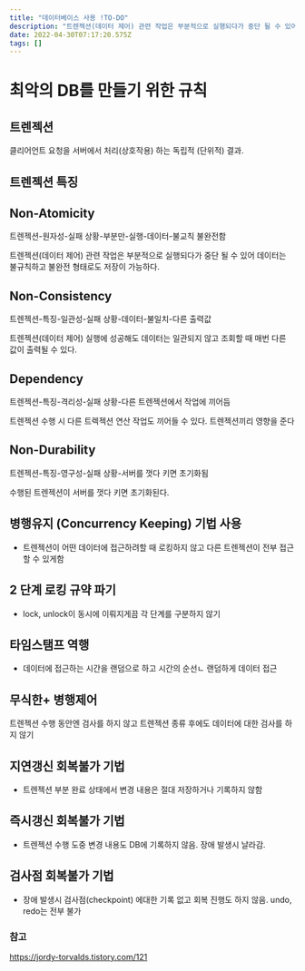 ```yaml
---
title: "데이터베이스 사용 !TO-DO"
description: "트렌젝션(데이터 제어) 관련 작업은 부분적으로 실행되다가 중단 될 수 있어데이터는 불규칙하고 불완전 형태로도 저장이 가능하다.트렌젝션(데이터 제어) 실행에 성공해도 데이터는 일관되지 않고 조회할 때 매번 다른 값이 출력될 수 있다.트렌젝션 수행 시 다른 트렉젝션 연산 "
date: 2022-04-30T07:17:20.575Z
tags: []
---
```

# 최악의 DB를 만들기 위한 규칙
## 트렌젝션
클리어언트 요청을 서버에서 처리(상호작용) 하는 독립적 (단위적) 결과.


## 트렌젝션 특징 
## Non-Atomicity
트렌젝션-원자성-실패 상황-부분만-실행-데이터-불교칙 불완전함

트렌젝션(데이터 제어) 관련 작업은 부분적으로 실행되다가 중단 될 수 있어
데이터는 불규칙하고 불완전 형태로도 저장이 가능하다.
## Non-Consistency
트렌젝션-특징-일관성-실패 상황-데이터-불일치-다른 출력값

트렌젝션(데이터 제어) 실행에 성공해도 데이터는 일관되지 않고 조회할 때 매번 다른 값이 출력될 수 있다.
## Dependency
트렌젝션-특징-격리성-실패 상황-다른 트렌젝션에서 작업에 끼어듬

트렌젝션 수행 시 다른 트렉젝션 연산 작업도 끼어들 수 있다. 트렌젝션끼리 영향을 준다
## Non-Durability
트렌젝션-특징-영구성-실패 상황-서버를 껏다 키면 초기화됨

수행된 트렌젝션이 서버를 껏다 키면 초기화된다. 

## 병행유지 (Concurrency Keeping) 기법 사용
- 트렌젝션이 어떤 데이터에 접근하려할 때 로킹하지 않고 다른 트렌젝션이 전부 접근할 수 있게함

## 2 단계 로킹 규약 파기
- lock, unlock이 동시에 이뤄지게끔 각 단계를 구분하지 않기

## 타임스탬프 역행
- 데이터에 접근하는 시간을 랜덤으로 하고 시간의 순선ㄴ 랜덤하게
데이터 접근

## 무식한+ 병행제어
트렌젝션 수행 동안엔 검사를 하지 않고 트렌젝션 종류 후에도
데이터에 대한 검사를 하지 않기

## 지연갱신 회복불가 기법
- 트렌젝션 부분 완료 상태에서 변경 내용은 절대 저장하거나 기록하지 않함 
## 즉시갱신 회복불가 기법
- 트렌젝션 수행 도중 변경 내용도 DB에 기록하지 않음.
장애 발생시 날라감.
## 검사점 회복불가 기법
- 장애 발생시 검사점(checkpoint) 에대한 기록 없고 회복 진행도 하지 않음. 
undo, redo는 전부 불가

### 참고
https://jordy-torvalds.tistory.com/121